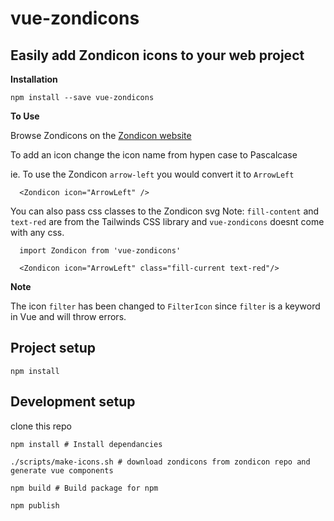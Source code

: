 # vue-zondicons
## Easily add Zondicon icons to your web project

**Installation**
```
npm install --save vue-zondicons
```

**To Use**

Browse Zondicons on the [Zondicon website](http://www.zondicons.com/icons.html)

To add an icon change the icon name from hypen case to Pascalcase

ie. To use the Zondicon `arrow-left` you would convert it to `ArrowLeft`

```
  <Zondicon icon="ArrowLeft" />
```

You can also pass css classes to the Zondicon svg
Note: `fill-content` and `text-red` are from the Tailwinds CSS library and `vue-zondicons` doesnt come with any css.
```
  import Zondicon from 'vue-zondicons'

  <Zondicon icon="ArrowLeft" class="fill-current text-red"/>
```

**Note**

The icon `filter` has been changed to `FilterIcon` since `filter` is a keyword in Vue and will throw errors.


## Project setup
```
npm install
```

## Development setup

clone this repo 
```
npm install # Install dependancies

./scripts/make-icons.sh # download zondicons from zondicon repo and generate vue components

npm build # Build package for npm

npm publish 

```
